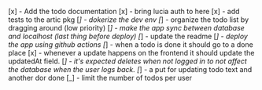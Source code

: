 [x] - Add the todo documentation
[x] - bring lucia auth to here
[x] - add tests to the artic pkg
[_] - dokerize the dev env
[_] - organize the todo list by dragging around (low priority)
[_] - make the app sync between database and localhost (last thing before deploy)
[_] - update the readme
[_] - deploy the app using github actions
[_] - when a todo is done it should go to a done place
[x] - whenever a update happens on the frontend it should update the updatedAt field.
[_] - it's expected deletes when not logged in to not affect the database when the user logs back.
[_] - a put for updating todo text and another dor done
[_] - limit the number of todos per user
